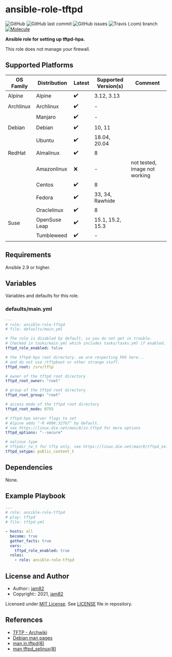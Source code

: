 # ansible-role-tftpd

![GitHub](https://img.shields.io/github/license/jam82/ansible-role-tftpd) ![GitHub last commit](https://img.shields.io/github/last-commit/jam82/ansible-role-tftpd) ![GitHub issues](https://img.shields.io/github/issues-raw/jam82/ansible-role-tftpd) ![Travis (.com) branch](https://img.shields.io/travis/com/jam82/ansible-role-tftpd/main?label=travis) [![Molecule](https://github.com/jam82/ansible-role-tftpd/actions/workflows/molecule.yml/badge.svg)](https://github.com/jam82/ansible-role-tftpd/actions/workflows/molecule.yml)

**Ansible role for setting up tftpd-hpa.**

This role does not manage your firewall.

## Supported Platforms

| OS Family | Distribution  | Latest | Supported Version(s) | Comment |
|-----------|---------------|--------|----------------------|---------|
| Alpine    | Alpine        | :heavy_check_mark: | 3.12, 3.13 | |
| Archlinux | Archlinux     | :heavy_check_mark: | - | |
|           | Manjaro       | :heavy_check_mark: | - | |
| Debian    | Debian        | :heavy_check_mark: | 10, 11 | |
|           | Ubuntu        | :heavy_check_mark: | 18.04, 20.04 | |
| RedHat    | Almalinux     | :heavy_check_mark: | 8 | |
|           | Amazonlinux   | :x: | - | not tested, image not working |
|           | Centos        | :heavy_check_mark: | 8 | |
|           | Fedora        | :heavy_check_mark: | 33, 34, Rawhide | |
|           | Oraclelinux   | :heavy_check_mark: | 8 | |
| Suse      | OpenSuse Leap | :heavy_check_mark: | 15.1, 15.2, 15.3 | |
|           | Tumbleweed    | :heavy_check_mark: | - | |

## Requirements

Ansible 2.9 or higher.

## Variables

Variables and defaults for this role.

### defaults/main.yml

```yaml
---
# role: ansible-role-tftpd
# file: defaults/main.yml

# The role is disabled by default, so you do not get in trouble.
# Checked in tasks/main.yml which includes tasks/tasks.yml if enabled.
tftpd_role_enabled: false

# the tftpd-hpa root directory. we are respecting FHS here...
# and do not use /tftpboot or other strange stuff.
tftpd_root: /srv/tftp

# owner of the tftpd root directory
tftpd_root_owner: "root"

# group of the tftpd root directory
tftpd_root_group: "root"

# access mode of the tftpd root directory
tftpd_root_mode: 0755

# tftpd-hpa server flags to set
# Alpine adds "-R 4096:32767" by default.
# see https://linux.die.net/man/8/in.tftpd for more options
tftpd_options: "--secure"

# selinux type
# tftpdir_rw_t for tftp only, see https://linux.die.net/man/8/tftpd_selinux
tftpd_setype: public_content_t
```

## Dependencies

None.

## Example Playbook

```yaml
---
# role: ansible-role-tftpd
# play: tftpd
# file: tftpd.yml

- hosts: all
  become: true
  gather_facts: true
  vars:
    tftpd_role_enabled: true
  roles:
    - role: ansible-role-tftpd
```

## License and Author

- Author:: [jam82](https://github.com/jam82/)
- Copyright:: 2021, [jam82](https://github.com/jam82/)

Licensed under [MIT License](https://opensource.org/licenses/MIT).
See [LICENSE](https://github.com/jam82/ansible-role-tftpd/blob/master/LICENSE) file in repository.

## References

- [TFTP - Archwiki](https://wiki.archlinux.org/title/TFTP)
- [Debian man pages](https://manpages.debian.org/testing/tftpd-hpa/tftpd.8.en.html)
- [man in.tftpd(8)](https://linux.die.net/man/8/in.tftpd)
- [man tftpd_selinux(8)](https://linux.die.net/man/8/tftpd_selinux)
